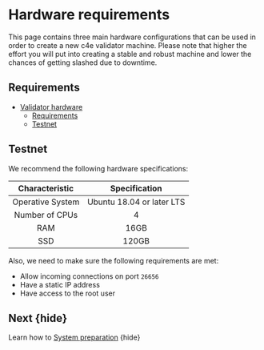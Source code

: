 <!--
order: 1
-->

# Hardware requirements
This page contains three main hardware configurations that can be used in order to create a new c4e
validator machine. Please note that higher the effort you will put into creating a stable and robust machine and lower 
the chances of getting slashed due to downtime. 

## Requirements
- [Validator hardware](#validator-hardware)
  - [Requirements](#requirements)
  - [Testnet](#testnet)


## Testnet
We recommend the following hardware specifications:
     

| Characteristic | Specification |
| :------------: | :-----------: |
| Operative System | Ubuntu 18.04 or later LTS |
| Number of CPUs | 4 |
| RAM | 16GB |
| SSD | 120GB | 

Also, we need to make sure the following requirements are met: 
* Allow incoming connections on port `26656`
* Have a static IP address
* Have access to the root user


## Next {hide}

Learn how to [System preparation](system-preparation.md) {hide}
